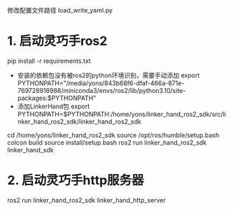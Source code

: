
修改配置文件路径
load_write_yaml.py

# 1. 启动灵巧手ros2

pip install -r requirements.txt
- 安装的依赖包没有被ros2的python环境识别，需要手动添加
export PYTHONPATH="/media/yons/843b68f6-dfaf-466a-871e-769728918988/miniconda3/envs/ros2/lib/python3.10/site-packages:$PYTHONPATH"
- 添加LinkerHand包
export PYTHONPATH=$PYTHONPATH:/home/yons/linker_hand_ros2_sdk/src/linker_hand_ros2_sdk/linker_hand_ros2_sdk

cd /home/yons/linker_hand_ros2_sdk
source /opt/ros/humble/setup.bash
colcon build
source install/setup.bash
ros2 run linker_hand_ros2_sdk linker_hand_sdk

# 2. 启动灵巧手http服务器
ros2 run linker_hand_ros2_sdk linker_hand_http_server